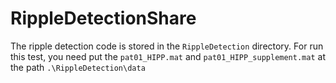 # RippleDetectionShare
The ripple detection code is stored in the `RippleDetection` directory. For run this test, you need put the `pat01_HIPP.mat` and `pat01_HIPP_supplement.mat` at the path `.\RippleDetection\data`
